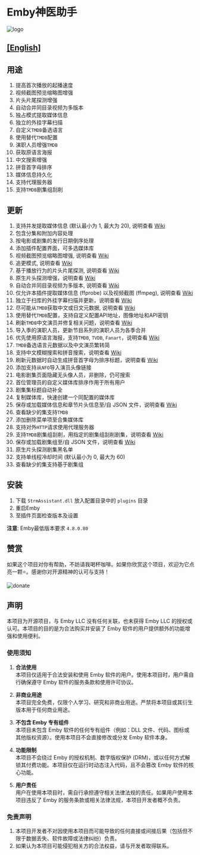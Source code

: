 # Emby神医助手

![logo](StrmAssistant/Properties/thumb.png "logo")

## [[English]](README.en.md)

## 用途

1. 提高首次播放的起播速度
2. 视频截图预览缩略图增强
3. 片头片尾探测增强
4. 自动合并同目录视频为多版本
5. 独占模式提取媒体信息
6. 独立的外挂字幕扫描
7. 自定义`TMDB`备选语言
8. 使用替代`TMDB`配置
9. 演职人员增强`TMDB`
10. 获取原语言海报
11. 中文搜索增强
12. 拼音首字母排序
13. 媒体信息持久化
14. 支持代理服务器
15. 支持`TMDB`剧集组刮削

## 更新

1. 支持并发提取媒体信息 (默认最小为 1, 最大为 20), 说明查看 [Wiki](https://github.com/sjtuross/StrmAssistant/wiki/媒体信息提取-(MediaInfo-Extract))
2. 包含分集和附加内容处理
3. 按电影或剧集的发行日期倒序处理
4. 添加插件配置界面，可多选媒体库
5. 视频截图预览缩略图增强, 说明查看 [Wiki](https://github.com/sjtuross/StrmAssistant/wiki/视频截图预览增强)
6. 追更模式, 说明查看 [Wiki](https://github.com/sjtuross/StrmAssistant/wiki/追更模式-(Catch‐up-Mode))
7. 基于播放行为的片头片尾探测, 说明查看 [Wiki](https://github.com/sjtuross/StrmAssistant/wiki/片头探测-‐-播放行为)
8. 原生片头探测增强，说明查看 [Wiki](https://github.com/sjtuross/StrmAssistant/wiki/片头探测-‐-原生增强)
9. 自动合并同目录视频为多版本, 说明查看 [Wiki](https://github.com/sjtuross/StrmAssistant/wiki/自动合并同目录多版本)
10. 仅允许本插件提取媒体信息 (ffprobe) 以及视频截图 (ffmpeg), 说明查看 [Wiki](https://github.com/sjtuross/StrmAssistant/wiki/变相多线程入库)
11. 独立于扫库的外挂字幕扫描并更新，说明查看 [Wiki](https://github.com/sjtuross/StrmAssistant/wiki/外挂字幕扫描-(External-Subtitle-Scan))
12. 尽可能从`TMDB`获取中文或日文元数据, 说明查看 [Wiki](https://github.com/sjtuross/StrmAssistant/wiki/自定义-TMDB-备选语言)
13. 使用替代`TMDB`配置，支持自定义配置API地址，图像地址和API密钥
14. 刷新`TMDB`中文演员并修复相关问题，说明查看 [Wiki](https://github.com/sjtuross/StrmAssistant/wiki/中文演员-(Chinese-Actor))
15. 导入季的演职人员，更新节目系列的演职人员为各季合并
16. 优先使用原语言海报，支持`TMDB`, `TVDB`, `Fanart`，说明查看 [Wiki](https://github.com/sjtuross/StrmAssistant/wiki/原语言海报--(Original-Poster))
17. `TMDB`备选语言元数据以及中文演员繁转简
18. 支持中文模糊搜索和拼音搜索，说明查看 [Wiki](https://github.com/sjtuross/StrmAssistant/wiki/中文搜索增强)
19. 刷新元数据时自动生成拼音首字母为排序标题，说明查看 [Wiki](https://github.com/sjtuross/StrmAssistant/wiki/拼音首字母排序)
20. 添加支持从`NFO`导入演员头像链接
21. 电影剧集页面隐藏无头像人员，非删除，仍可搜索
22. 首位管理员的自定义媒体库排序作用于所有用户
23. 剧集集标题自动补全
24. 复制媒体库，快速创建一个同配置的媒体库
25. 保存或加载媒体信息和章节片头信息至/自 JSON 文件，说明查看 [Wiki](https://github.com/sjtuross/StrmAssistant/wiki/媒体信息持久化-(MediaInfo-Persist))
26. 查看缺少的集支持`TMDB`
27. 添加删除菜单项至合集媒体库
28. 支持对外`HTTP`请求使用代理服务器
29. 支持`TMDB`剧集组刮削，用指定的剧集组刮削剧集，说明查看 [Wiki](https://github.com/sjtuross/StrmAssistant/wiki/TMDB-剧集组刮削-(Episode-Group))
30. 保存或加载剧集组至/自 JSON 文件，说明查看 [Wiki](https://github.com/sjtuross/StrmAssistant/wiki/本地剧集组刮削)
31. 原生片头探测剧集黑名单
32. 支持单线程冷却时间 (默认最小为 0, 最大为 60)
33. 查看缺少的集支持基于剧集组

## 安装

1. 下载 `StrmAssistant.dll` 放入配置目录中的 `plugins` 目录
2. 重启Emby
3. 至插件页面检查版本及设置

**注意**: Emby最低版本要求 `4.8.0.80`

## 赞赏

如果这个项目对你有帮助，不妨请我喝杯咖啡。如果你欣赏这个项目，欢迎为它点亮一颗⭐️。感谢你对开源精神的认可与支持！

![donate](donate.png "donate")

## 声明

本项目为开源项目，与 Emby LLC 没有任何关联，也未获得 Emby LLC 的授权或认可。本项目的目的是为合法购买并安装了 Emby 软件的用户提供额外的功能增强和使用便利。

### 使用须知

1. **合法使用**  
   本项目仅适用于合法安装和使用 Emby 软件的用户。使用本项目时，用户需自行确保遵守 Emby 软件的服务条款和使用许可协议。

2. **非商业用途**  
   本项目完全免费，仅限个人学习、研究和非商业用途。严禁将本项目或其衍生版本用于任何商业用途。

3. **不包含 Emby 专有组件**  
   本项目未包含 Emby 软件的任何专有组件（例如：DLL 文件、代码、图标或其他版权资源）。使用本项目不会直接修改或分发 Emby 软件本身。

4. **功能限制**  
   本项目不会绕过 Emby 的授权机制、数字版权保护 (DRM)，或以任何方式解锁其付费功能。本项目仅在运行时动态注入代码，且不会篡改 Emby 软件的核心功能。

5. **用户责任**  
   用户在使用本项目时，需自行承担遵守相关法律法规的责任。如果用户使用本项目违反了 Emby 的服务条款或相关法律法规，本项目开发者概不负责。

### 免责声明

1. 本项目开发者不对因使用本项目而可能导致的任何直接或间接后果（包括但不限于数据丢失、软件故障或法律纠纷）负责。
2. 如果认为本项目可能侵犯相关方的合法权益，请与开发者取得联系。
